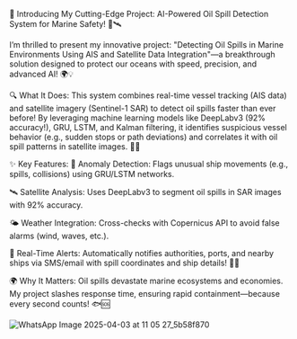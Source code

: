 🚀 Introducing My Cutting-Edge Project: AI-Powered Oil Spill Detection System for Marine Safety! 🌊🛰

I’m thrilled to present my innovative project: "Detecting Oil Spills in Marine Environments Using AIS and Satellite Data Integration"—a breakthrough solution designed to protect our oceans with speed, precision, and advanced AI! 🌍💡

🔍 What It Does:
This system combines real-time vessel tracking (AIS data) and satellite imagery (Sentinel-1 SAR) to detect oil spills faster than ever before! By leveraging machine learning models like DeepLabv3 (92% accuracy!), GRU, LSTM, and Kalman filtering, it identifies suspicious vessel behavior (e.g., sudden stops or path deviations) and correlates it with oil spill patterns in satellite images. 🌊📡

✨ Key Features:
🚢 Anomaly Detection: Flags unusual ship movements (e.g., spills, collisions) using GRU/LSTM networks.

🛰 Satellite Analysis: Uses DeepLabv3 to segment oil spills in SAR images with 92% accuracy.

🌤 Weather Integration: Cross-checks with Copernicus API to avoid false alarms (wind, waves, etc.).

🚨 Real-Time Alerts: Automatically notifies authorities, ports, and nearby ships via SMS/email with spill coordinates and ship details! 📲📍

🌍 Why It Matters:
Oil spills devastate marine ecosystems and economies. My project slashes response time, ensuring rapid containment—because every second counts! 🐟🆘

![WhatsApp Image 2025-04-03 at 11 05 27_5b58f870](https://github.com/user-attachments/assets/5654392e-f0a9-4b21-b055-e98e9686df1e)
